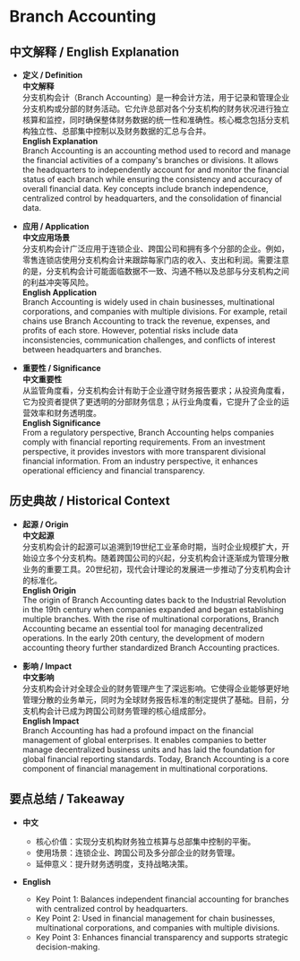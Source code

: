 # Branch Accounting

## 中文解释 / English Explanation

* **定义 / Definition**  
  **中文解释**  
  分支机构会计（Branch Accounting）是一种会计方法，用于记录和管理企业分支机构或分部的财务活动。它允许总部对各个分支机构的财务状况进行独立核算和监控，同时确保整体财务数据的统一性和准确性。核心概念包括分支机构独立性、总部集中控制以及财务数据的汇总与合并。  
  **English Explanation**  
  Branch Accounting is an accounting method used to record and manage the financial activities of a company's branches or divisions. It allows the headquarters to independently account for and monitor the financial status of each branch while ensuring the consistency and accuracy of overall financial data. Key concepts include branch independence, centralized control by headquarters, and the consolidation of financial data.

* **应用 / Application**  
  **中文应用场景**  
  分支机构会计广泛应用于连锁企业、跨国公司和拥有多个分部的企业。例如，零售连锁店使用分支机构会计来跟踪每家门店的收入、支出和利润。需要注意的是，分支机构会计可能面临数据不一致、沟通不畅以及总部与分支机构之间的利益冲突等风险。  
  **English Application**  
  Branch Accounting is widely used in chain businesses, multinational corporations, and companies with multiple divisions. For example, retail chains use Branch Accounting to track the revenue, expenses, and profits of each store. However, potential risks include data inconsistencies, communication challenges, and conflicts of interest between headquarters and branches.

* **重要性 / Significance**  
  **中文重要性**  
  从监管角度看，分支机构会计有助于企业遵守财务报告要求；从投资角度看，它为投资者提供了更透明的分部财务信息；从行业角度看，它提升了企业的运营效率和财务透明度。  
  **English Significance**  
  From a regulatory perspective, Branch Accounting helps companies comply with financial reporting requirements. From an investment perspective, it provides investors with more transparent divisional financial information. From an industry perspective, it enhances operational efficiency and financial transparency.

## 历史典故 / Historical Context

* **起源 / Origin**  
  **中文起源**  
  分支机构会计的起源可以追溯到19世纪工业革命时期，当时企业规模扩大，开始设立多个分支机构。随着跨国公司的兴起，分支机构会计逐渐成为管理分散业务的重要工具。20世纪初，现代会计理论的发展进一步推动了分支机构会计的标准化。  
  **English Origin**  
  The origin of Branch Accounting dates back to the Industrial Revolution in the 19th century when companies expanded and began establishing multiple branches. With the rise of multinational corporations, Branch Accounting became an essential tool for managing decentralized operations. In the early 20th century, the development of modern accounting theory further standardized Branch Accounting practices.

* **影响 / Impact**  
  **中文影响**  
  分支机构会计对全球企业的财务管理产生了深远影响。它使得企业能够更好地管理分散的业务单元，同时为全球财务报告标准的制定提供了基础。目前，分支机构会计已成为跨国公司财务管理的核心组成部分。  
  **English Impact**  
  Branch Accounting has had a profound impact on the financial management of global enterprises. It enables companies to better manage decentralized business units and has laid the foundation for global financial reporting standards. Today, Branch Accounting is a core component of financial management in multinational corporations.

## 要点总结 / Takeaway

* **中文**  
  - 核心价值：实现分支机构财务独立核算与总部集中控制的平衡。  
  - 使用场景：连锁企业、跨国公司及多分部企业的财务管理。  
  - 延伸意义：提升财务透明度，支持战略决策。  

* **English**  
  - Key Point 1: Balances independent financial accounting for branches with centralized control by headquarters.  
  - Key Point 2: Used in financial management for chain businesses, multinational corporations, and companies with multiple divisions.  
  - Key Point 3: Enhances financial transparency and supports strategic decision-making.